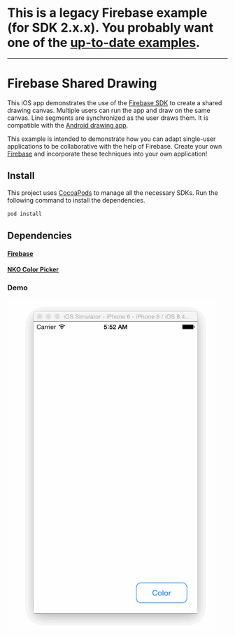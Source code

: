 # This is a legacy Firebase example (for SDK 2.x.x). You probably want one of the [up-to-date examples](https://firebase.google.com/docs/samples).

---------------------

# Firebase Shared Drawing

This iOS app demonstrates the use of the [Firebase SDK](https://firebase.com/) to create a shared drawing
canvas. Multiple users can run the app and draw on the same canvas. Line segments are synchronized as the user draws them. It is compatible with the [Android drawing app](https://github.com/firebase/AndroidDrawing/).

This example is intended to demonstrate how you can adapt single-user applications to be collaborative with the help of Firebase. Create your own [Firebase](https://firebase.com/) and incorporate these techniques into your own application!

## Install
This project uses [CocoaPods](https://cocoapods.org/) to manage all the necessary SDKs. Run the following command to install the dependencies.

```bash
pod install
```

## Dependencies
#### [Firebase](https://firebase.com/)
#### [NKO Color Picker](https://github.com/FWCarlos/NKO-Color-Picker-View-iOS)

### Demo

![Drawing Demo](ios-drawing.gif)
